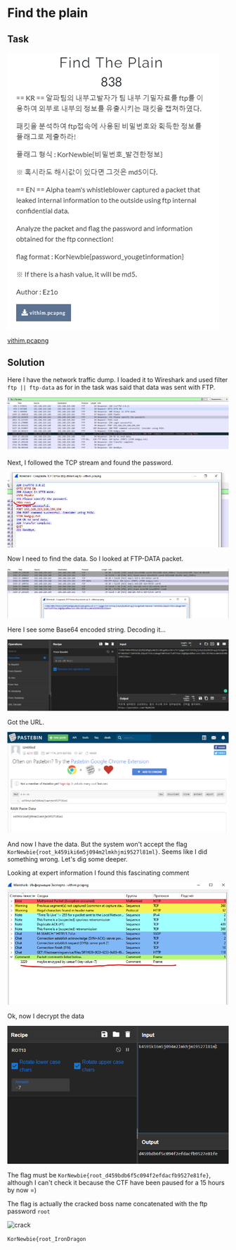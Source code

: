 # Find the plain

## Task

![task](./src/task.png)

[vithim.pcapng](./src/vithim.pcapng)

## Solution

Here I have the network traffic dump. I loaded it to Wireshark and used filter `ftp || ftp-data` as for in the task was said that data was sent with FTP.

![filter](./src/filter.png)

Next, I followed the TCP stream and found the password.

![password](./src/password.png)

Now I need to find the data. So I looked at FTP-DATA packet.

![ftp-data](./src/ftp_data.png)

Here I see some Base64 encoded string. Decoding it...

![from_base](./src/from_base.png)

Got the URL.

![data](./src/data.png)

And now I have the data. But the system won't accept the flag `KorNewbie{root_k459iki6m5j094m2lmkhjmi9527l81ml}`. Seems like I did something wrong. Let's dig some deeper.

Looking at expert information I found this fascinating comment

![comment](./src/comment.png)

Ok, now I decrypt the data

![decrypt](./src/decrypt.png)

The flag must be `KorNewbie{root_d459bdb6f5c094f2efdacfb9527e81fe}`, although I can't check it because the CTF have been paused for a 15 hours by now =)

The flag is actually the cracked boss name concatenated with the ftp password `root`

![crack](./src/md5_cracked.png)

`KorNewbie{root_IronDragon`
